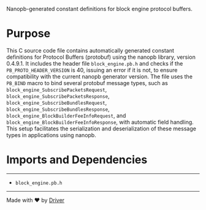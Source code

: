<!--------------------------------------------------------------------------------->
<!-- IMPORTANT: This file is auto-generated by Driver (https://driver.ai). -------->
<!-- Manual edits may be overwritten on future commits. --------------------------->
<!--------------------------------------------------------------------------------->

Nanopb-generated constant definitions for block engine protocol buffers.

# Purpose
This C source code file contains automatically generated constant definitions for Protocol Buffers (protobuf) using the nanopb library, version 0.4.9.1. It includes the header file `block_engine.pb.h` and checks if the `PB_PROTO_HEADER_VERSION` is 40, issuing an error if it is not, to ensure compatibility with the current nanopb generator version. The file uses the `PB_BIND` macro to bind several protobuf message types, such as `block_engine_SubscribePacketsRequest`, `block_engine_SubscribePacketsResponse`, `block_engine_SubscribeBundlesRequest`, `block_engine_SubscribeBundlesResponse`, `block_engine_BlockBuilderFeeInfoRequest`, and `block_engine_BlockBuilderFeeInfoResponse`, with automatic field handling. This setup facilitates the serialization and deserialization of these message types in applications using nanopb.
# Imports and Dependencies

---
- `block_engine.pb.h`



---
Made with ❤️ by [Driver](https://www.driver.ai/)